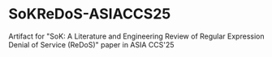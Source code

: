 # SoKReDoS-ASIACCS25
Artifact for "SoK: A Literature and Engineering Review of Regular Expression Denial of Service (ReDoS)" paper in ASIA CCS'25
